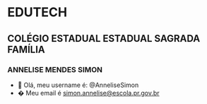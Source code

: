 # EDUTECH
## COLÉGIO ESTADUAL ESTADUAL SAGRADA FAMÍLIA
### ANNELISE MENDES SIMON
- 👋 Olá, meu username é: @AnneliseSimon
- � Meu email é simon.annelise@escola.pr.gov.br


<!---
AnneliseSimon/AnneliseSimon is a ✨ special ✨ repository because its `README.md` (this file) appears on your GitHub profile.
You can click the Preview link to take a look at your changes.
--->
